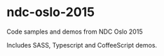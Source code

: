 # ndc-oslo-2015
Code samples and demos from NDC Oslo 2015

Includes SASS, Typescript and CoffeeScript demos.
